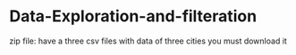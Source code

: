 # Data-Exploration-and-filteration
zip file: have a three csv files with data of three cities
you must download it
